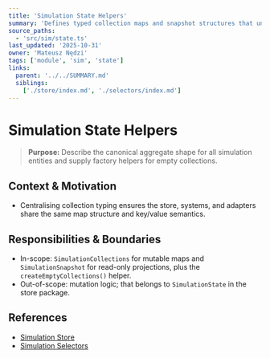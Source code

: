 ```yaml
---
title: 'Simulation State Helpers'
summary: 'Defines typed collection maps and snapshot structures that underpin the store and selectors.'
source_paths:
  - 'src/sim/state.ts'
last_updated: '2025-10-31'
owner: 'Mateusz Nędzi'
tags: ['module', 'sim', 'state']
links:
  parent: '../../SUMMARY.md'
  siblings:
    ['./store/index.md', './selectors/index.md']
---
```


# Simulation State Helpers

> **Purpose:** Describe the canonical aggregate shape for all simulation entities and supply factory helpers for empty collections.

## Context & Motivation

- Centralising collection typing ensures the store, systems, and adapters share the same map structure and key/value semantics.

## Responsibilities & Boundaries

- In-scope: `SimulationCollections` for mutable maps and `SimulationSnapshot` for read-only projections, plus the `createEmptyCollections()` helper.
- Out-of-scope: mutation logic; that belongs to `SimulationState` in the store package.

## References

- [Simulation Store](./store/index.md)
- [Simulation Selectors](./selectors/index.md)

